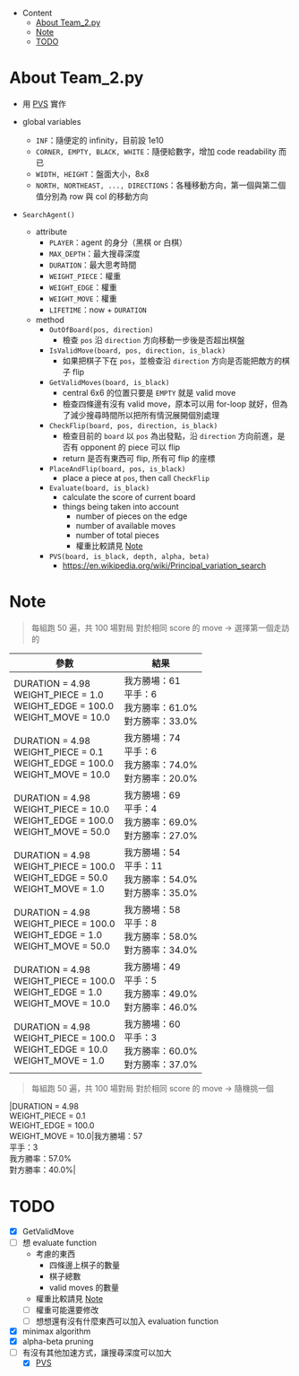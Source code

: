 - Content
  - [About Team_2.py](#About_Team_2.py)
  - [Note](#Note)
  - [TODO](#TODO)

# About Team_2.py

- 用 [PVS](https://en.wikipedia.org/wiki/Principal_variation_search) 實作
- global variables
  - `INF`：隨便定的 infinity，目前設 1e10
  - `CORNER, EMPTY, BLACK, WHITE`：隨便給數字，增加 code readability 而已
  - `WIDTH, HEIGHT`：盤面大小，8x8
  - `NORTH, NORTHEAST, ..., DIRECTIONS`：各種移動方向，第一個與第二個值分別為 row 與 col 的移動方向

- `SearchAgent()`
  - attribute
    - `PLAYER`：agent 的身分（黑棋 or 白棋）
    - `MAX_DEPTH`：最大搜尋深度
    - `DURATION`：最大思考時間
    - `WEIGHT_PIECE`：權重
    - `WEIGHT_EDGE`：權重
    - `WEIGHT_MOVE`：權重
    - `LIFETIME`：now + `DURATION`
  - method
    - `OutOfBoard(pos, direction)`
      - 檢查 `pos` 沿 `direction` 方向移動一步後是否超出棋盤
    - `IsValidMove(board, pos, direction, is_black)`
      - 如果把棋子下在 `pos`，並檢查沿 `direction` 方向是否能把敵方的棋子 flip
    - `GetValidMoves(board, is_black)`
      - central 6x6 的位置只要是 `EMPTY` 就是 valid move
      - 檢查四條邊有沒有 valid move，原本可以用 for-loop 就好，但為了減少搜尋時間所以把所有情況展開個別處理
    - `CheckFlip(board, pos, direction, is_black)`
      - 檢查目前的 `board` 以 `pos` 為出發點，沿 `direction` 方向前進，是否有 opponent 的 piece 可以 flip
      - return 是否有東西可 flip, 所有可 flip 的座標
    - `PlaceAndFlip(board, pos, is_black)`
      - place a piece at `pos`, then call `CheckFlip`
    - `Evaluate(board, is_black)`
      - calculate the score of current board
      - things being taken into account
        - number of pieces on the edge
        - number of available moves
        - number of total pieces
        - 權重比較請見 [Note](#Note)
    - `PVS(board, is_black, depth, alpha, beta)`
      - https://en.wikipedia.org/wiki/Principal_variation_search

# Note

> 每組跑 50 遍，共 100 場對局
> 對於相同 score 的 move -> 選擇第一個走訪的

|參數|結果|
|-|-|
|DURATION = 4.98<br/>WEIGHT_PIECE = 1.0<br/>WEIGHT_EDGE = 100.0<br/>WEIGHT_MOVE = 10.0|我方勝場：61<br/>平手：6<br/>我方勝率：61.0%<br/>對方勝率：33.0%|
|DURATION = 4.98<br/>WEIGHT_PIECE = 0.1<br/>WEIGHT_EDGE = 100.0<br/>WEIGHT_MOVE = 10.0|我方勝場：74<br/>平手：6<br/>我方勝率：74.0%<br/>對方勝率：20.0%|
|DURATION = 4.98<br/>WEIGHT_PIECE = 10.0<br/>WEIGHT_EDGE = 100.0<br/>WEIGHT_MOVE = 50.0|我方勝場：69<br/>平手：4<br/>我方勝率：69.0%<br/>對方勝率：27.0%|
|DURATION = 4.98<br/>WEIGHT_PIECE = 100.0<br/>WEIGHT_EDGE = 50.0<br/>WEIGHT_MOVE = 1.0|我方勝場：54<br/>平手：11<br/>我方勝率：54.0%<br/>對方勝率：35.0%|
|DURATION = 4.98<br/>WEIGHT_PIECE = 100.0<br/>WEIGHT_EDGE = 1.0<br/>WEIGHT_MOVE = 50.0|我方勝場：58<br/>平手：8<br/>我方勝率：58.0%<br/>對方勝率：34.0%|
|DURATION = 4.98<br/>WEIGHT_PIECE = 100.0<br/>WEIGHT_EDGE = 1.0<br/>WEIGHT_MOVE = 10.0|我方勝場：49<br/>平手：5<br/>我方勝率：49.0%<br/>對方勝率：46.0%|
|DURATION = 4.98<br/>WEIGHT_PIECE = 100.0<br/>WEIGHT_EDGE = 10.0<br/>WEIGHT_MOVE = 1.0|我方勝場：60<br/>平手：3<br/>我方勝率：60.0%<br/>對方勝率：37.0%|

> 每組跑 50 遍，共 100 場對局
> 對於相同 score 的 move -> 隨機挑一個

|DURATION = 4.98<br/>WEIGHT_PIECE = 0.1<br/>WEIGHT_EDGE = 100.0<br/>WEIGHT_MOVE = 10.0|我方勝場：57<br/>平手：3<br/>我方勝率：57.0%<br/>對方勝率：40.0%|

# TODO

- [x] GetValidMove
- [ ] 想 evaluate function
  - 考慮的東西
    - 四條邊上棋子的數量
    - 棋子總數
    - valid moves 的數量
  - 權重比較請見 [Note](#Note)
  - [ ] 權重可能還要修改
  - [ ] 想想還有沒有什麼東西可以加入 evaluation function
- [x] minimax algorithm
- [x] alpha-beta pruning
- [ ] 有沒有其他加速方式，讓搜尋深度可以加大
  - [x] [PVS](https://en.wikipedia.org/wiki/Principal_variation_search)
